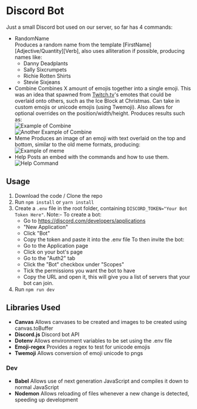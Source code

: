 # Discord Bot

Just a small Discord bot used on our server, so far has 4 commands:  

- RandomName  
Produces a random name from the template [FirstName] [Adjective/Quantity][Verb], also uses alliteration if possible, producing names like:  
    - Danny Deadplants
    - Sally Sixcrumpets
    - Richie Rotten Shirts
    - Stevie Sixjeans
- Combine
Combines X amount of emojis together into a single emoji. This was an idea that spawned from [Twitch.tv](http://www.twitch.tv)'s emotes that could be overlaid onto others, such as the Ice Block at Christmas. Can take in custom emojis or unicode emojis (using Twemoji). Also allows for optional overrides on the position/width/height. Produces results such as:  
![Example of Combine](https://i.imgur.com/kOmgDer.png)  
![Another Example of Combine](https://i.imgur.com/7uDwrdn.png)
- Meme
Produces an image of an emoji with text overlaid on the top and bottom, similar to the old meme formats, producing:
![Example of meme](https://i.imgur.com/JbON6Un.png)  
- Help
Posts an embed with the commands and how to use them.
![Help Command](https://i.imgur.com/XIVyPTb.png)  

## Usage

1. Download the code / Clone the repo
2. Run `npm install` or `yarn install`
3. Create a `.env` file in the root folder, containing `DISCORD_TOKEN="Your Bot Token Here"`. Note:- To create a bot:
    - Go to https://discord.com/developers/applications
    - "New Application"
    - Click "Bot"
    - Copy the token and paste it into the .env file
    To then invite the bot:
    - Go to the Application page
    - Click on your bot's page
    - Go to the "Auth2" tab
    - Click the "Bot" checkbox under "Scopes"
    - Tick the permissions you want the bot to have
    - Copy the URL and open it, this will give you a list of servers that your bot can join.
4. Run `npm run dev` 

## Libraries Used
- **Canvas**
    Allows canvases to be created and images to be created using canvas.toBuffer
- **Discord.js**
    Discord bot API
- **Dotenv**
    Allows environment variables to be set using the .env file
- **Emoji-regex**
    Provides a regex to test for unicode emojis
- **Twemoji**
    Allows conversion of emoji unicode to pngs

### Dev
- **Babel**
    Allows use of next generation JavaScript and compiles it down to normal JavaScript
- **Nodemon**
    Allows reloading of files whenever a new change is detected, speeding up development
